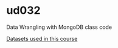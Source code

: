 ud032
=====

Data Wrangling with MongoDB class code

[Datasets used in this course](https://www.udacity.com/wiki/ud032#!#datasets-used-in-this-course)
